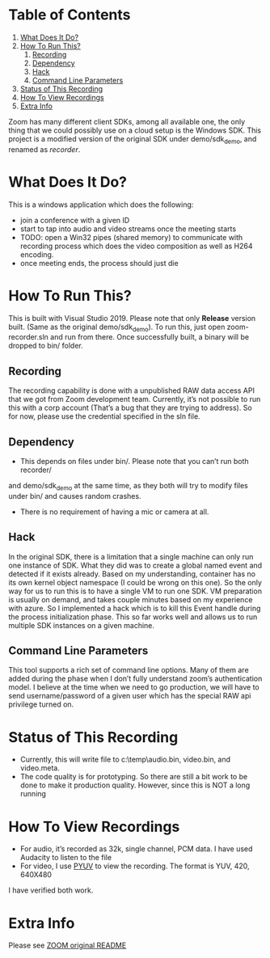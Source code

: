 
# Table of Contents

1.  [What Does It Do?](#org940a0c4)
2.  [How To Run This?](#org0e2fa78)
    1.  [Recording](#org493dbf7)
    2.  [Dependency](#orge9ca28c)
    3.  [Hack](#org706ba35)
    4.  [Command Line Parameters](#orgd244179)
3.  [Status of This Recording](#orgc8de488)
4.  [How To View Recordings](#orgbceedaf)
5.  [Extra Info](#orga8789bc)

Zoom has many different client SDKs, among all available one, the only thing
that we could possibly use on a cloud setup is the Windows SDK. This project is
a modified version of the original SDK under demo/sdk<sub>demo</sub>, and renamed as
*recorder*.


<a id="org940a0c4"></a>

# What Does It Do?

This is a windows application which does the following:

-   join a conference with a given ID
-   start to tap into audio and video streams once the meeting starts
-   TODO: open a Win32 pipes (shared memory) to communicate with recording process
    which does the video composition as well as H264 encoding.
-   once meeting ends, the process should just die


<a id="org0e2fa78"></a>

# How To Run This?

This is built with Visual Studio 2019. Please note that only **Release** version
built. (Same as the original demo/sdk<sub>demo</sub>). To run this, just open
zoom-recorder.sln and run from there. Once successfully built, a binary will be
dropped to bin/ folder.


<a id="org493dbf7"></a>

## Recording

The recording capability is done with a unpublished RAW data access API that we
got from Zoom development team. Currently, it&rsquo;s not possible to run this with a
corp account (That&rsquo;s a bug that they are trying to address). So for now, please
use the credential specified in the sln file.


<a id="orge9ca28c"></a>

## Dependency

-   This depends on files under bin/. Please note that you can&rsquo;t run both recorder/

and demo/sdk<sub>demo</sub> at the same time, as they both will try to modify files under
bin/ and causes random crashes.

-   There is no requirement of having a mic or camera at all.


<a id="org706ba35"></a>

## Hack

In the original SDK, there is a limitation that a single machine can only run
one instance of SDK. What they did was to create a global named event and
detected if it exists already. Based on my understanding, container has no its
own kernel object namespace (I could be wrong on this one). So the only way for
us to run this is to have a single VM to run one SDK. VM preparation is usually
on demand, and takes couple minutes based on my experience with azure. So I
implemented a hack which is to kill this Event handle during the process
initialization phase. This so far works well and allows us to run multiple SDK
instances on a given machine.


<a id="orgd244179"></a>

## Command Line Parameters

This tool supports a rich set of command line options. Many of them are added
during the phase when I don&rsquo;t fully understand zoom&rsquo;s authentication model. I
believe at the time when we need to go production, we will have to send
username/password of a given user which has the special RAW api privilege turned on.


<a id="orgc8de488"></a>

# Status of This Recording

-   Currently, this will write file to c:\temp\audio.bin, video.bin, and
    video.meta.
-   The code quality is for prototyping. So there are still a bit work to be done
    to make it production quality. However, since this is NOT a long running


<a id="orgbceedaf"></a>

# How To View Recordings

-   For audio, it&rsquo;s recorded as 32k, single channel, PCM data. I have used
    Audacity to listen to the file
-   For video, I use [PYUV](http://dsplab.diei.unipg.it/software/pyuv_raw_video_sequence_player) to view the recording. The format is YUV, 420, 640X480

I have verified both work.


<a id="orga8789bc"></a>

# Extra Info

Please see [ZOOM original README](https://github.com/zoom/zoom-sdk-windows/blob/master/README.md)
